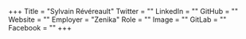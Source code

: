 +++
Title = "Sylvain Révéreault"
Twitter = ""
LinkedIn = ""
GitHub = ""
Website = ""
Employer = "Zenika"
Role = ""
Image = ""
GitLab = ""
Facebook = ""
+++
